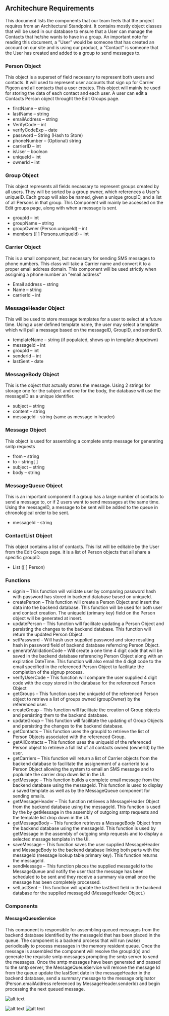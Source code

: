 ## Architechure Requirements
This document lists the components that our team feels that the project requires from an Architectural Standpoint. It contains mostly object classes that will be used in our database to ensure that a User can manage the Contacts that he/she wants to have in a group. An important note for reading this document, a "User" would be someone that has created an account on our site and is using our product, a "Contact" is someone that the User has created and added to a group to send messages to. 

### Person Object
This object is a superset of field necessary to represent both users and contacts. It will used to represent user accounts that sign up for Carrier Pigeon and all contacts that a user creates. This object will mainly be used for storing the data of each contact and each user. A user can edit a Contacts Person object throught the Edit Groups page.
- firstName – string
- lastName – string
- emailAddress – string
- VerifyCode – int
- verifyCodeExp – date
- password – String (Hash to Store)
- phoneNumber – (Optional) string
- carrierID – int
- isUser – boolean
- uniqueId – int
- ownerId – int 

### Group Object
This object represents all fields necassary to represent groups created by all users. They will be sorted by a group owner, which references a User's uniqueID. Each group will also be named, given a unique groupID, and a list of all Persons in that group. This Component will mainly be accessed on the Edit groups page, along with when a message is sent.
- groupId – int
- groupName – string
- groupOwner (Person.uniqueId) – int
- members ([ ] Persons.uniqueId) – int

### Carrier Object
This is a small component, but necessary for sending SMS messages to phone numbers. This class will take a Carrier name and convert it to a proper email address domain. This component will be used strictly when assigning a phone number an "email address"
- Email address – string
- Name – string
- carrierId – int

### MessageHeader Object
This will be used to store message templates for a user to select at a future time. Using a user defined template name, the user may select a template which will pull a message based on the messageID, GroupID, and senderID.
- templateName – string (if populated, shows up in template dropdown)
- messageId – int
- groupId – int
- senderId – int
- lastSent – date

### MessageBody Object
This is the object that actually stores the message. Using 2 strings for storage one for the subject and one for the body, the database will use the messageID as a unique identifier. 
- subject – string
- content – string
- messageId – string (same as message in header)

### Message Object
This object is used for assembling a complete smtp message for generating smtp requests
- from – string
- to – string[ ]
- subject – string
- body – string

### MessageQueue Object
This is an important component if a group has a large number of contacts to send a message to, or if 2 users want to send messages at the same time. Using the messageID, a message to be sent will be added to the queue in chronological order to be sent.
- messageId – string

### ContactList Object
This object contains a list of contacts. This list will be editable by the User from the Edit Groups page. it is a list of Person objects that all share a specific groupID.
- List ([ ] Person)

### Functions
- signin – This function will validate user by comparing password hash with password has stored in backend database based on uniqueId.
- createPerson – This function will create a Person Object and insert the data into the backend database. This function will be used for both user and contact creation. The uniqueId (primary key) field on the Person object will be generated at insert.
- updatePerson – This function will facilitate updating a Person Object and persisting the changes to the backend database. This function will return the updated Person Object.
- setPassword – Will hash user supplied password and store resulting hash in password field of backend database referncing Person Object.
- generateValidationCode – Will create a one time 4 digit code that will be saved in the backend database referencing Person Object along with an expiration DateTime. This function will also email the 4 digit code to the email specified in the referenced Person Object to facilitate the completion of the signup process.
- verifyUserCode – This function will compare the user supplied 4 digit code with the copy stored in the database for the referenced Person Object 
- getGroups – This function uses the uniqueId of the referenced Person object to retrieve a list of groups owned (groupOwner) by the referenced user.
- createGroup – This function will facilitate the creation of Group objects and persisting them to the backend database.
- updateGroup – This function will facilitate the updating of Group Objects and persisting the changes to the backend database.
- getContacts – This function uses the groupId to retrieve the list of Person Objects associated with the referenced Group.
- getAllContacts – This function uses the uniqueId of the referenced Person object to retrieve a full list of all contacts owned (ownerId) by the user.
- getCarriers – This function will return a list of Carrier objects from the backend database to facilitate the assignement of a carrierId to a Person Object allowing the system to email an SMS message and to poplulate the carrier drop down list in the UI.
- getMessage – This function builds a complete email message from the backend database using the messageId. This function is used to display a saved template as well as by the MessageQueue component for sending emails.
- getMessageHeader – This function retrieves a MessageHeader Object from the backend database using the messageId. This function is used by the by getMessage in the assembly of outgoing smtp requests and the template list drop down in the UI.
- getMessageBody – This function retrieves a MessageBody Object from the backend database using the messageId. This function is used by getMessage in the assembly of outgoing smtp requests and to display a selected message template in the UI.
- saveMessage – This function saves the user supplied MessageHeader and MessageBody to the backend database linking both parts with the messageId (message lookup table primary key). This function returns the messageId.
- sendMessage – This function places the supplied messageId to the MessageQueue and notify the user that the message has been scheduled to be sent and they receive a summary via email once the message has been completely processed.
- setLastSent – This function will update the lastSent field in the backend database for the supplied messageId (MessageHeader Object.)

### Components
#### MessageQueueService
This component is responsible for assembling queued messages from the backend database identified by the messageId that has been placed in the queue.  The component is a backend process that will run (wake) periodically to process messages in the memory resident queue. Once the message is assembled the component will resolve the groupId(s) and generate the requisite smtp messages prompting the smtp server to send the messages. Once the smtp messages have been generated and passed to the smtp server, the MessageQueueService will remove the message Id from the queue update the lastSent date in the messageHeader in the backend database, send a summary message to the message originator (Person.emailAddress referenced by MessageHeader.senderId) and begin processing the next queued message. 

![alt text](MessageSvs.PNG)

![alt text](InteractionsA.PNG)
![alt text](InteractionsB.PNG)
